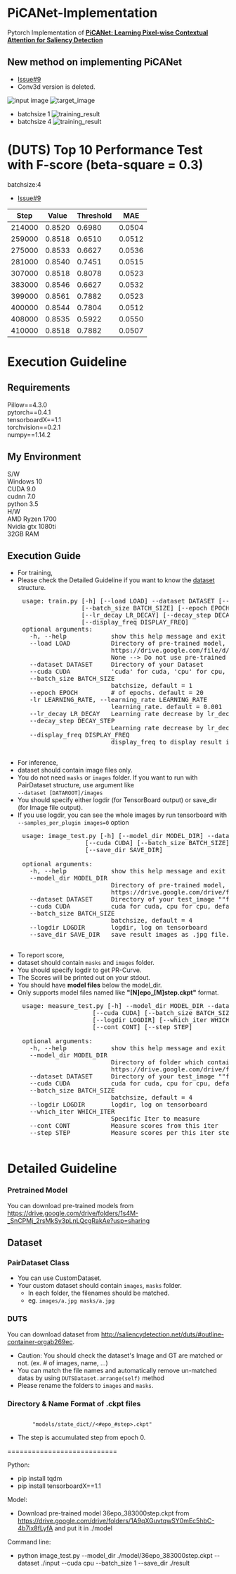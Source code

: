 # PiCANet-Implementation
Pytorch Implementation of [**PiCANet: Learning Pixel-wise Contextual Attention for Saliency Detection**](https://arxiv.org/abs/1708.06433)


## New method on implementing PiCANet
* [Issue#9](https://github.com/Ugness/PiCANet-Implementation/issues/9)
* Conv3d version is deleted.

![input image](readme_images/input.png)
![target_image](readme_images/mask.png)
* batchsize 1
![training_result](readme_images/Training_result.JPG)  
* batchsize 4
![training_result](readme_images/Training_result_new.JPG)  

# (DUTS) Top 10 Performance Test with F-score (beta-square = 0.3)
batchsize:4
* [Issue#9](https://github.com/Ugness/PiCANet-Implementation/issues/9) 

| Step    | Value   | Threshold | MAE     |
|---------|---------|-----------|---------|
| 214000  | 0.8520  | 0.6980    | 0.0504  |
| 259000  | 0.8518  | 0.6510    | 0.0512  |
| 275000  | 0.8533  | 0.6627    | 0.0536  |
| 281000  | 0.8540  | 0.7451    | 0.0515  |
| 307000  | 0.8518  | 0.8078    | 0.0523  |
| 383000  | 0.8546  | 0.6627    | 0.0532  |
| 399000  | 0.8561  | 0.7882    | 0.0523  |
| 400000  | 0.8544  | 0.7804    | 0.0512  |
| 408000  | 0.8535  | 0.5922    | 0.0550  |
| 410000  | 0.8518  | 0.7882    | 0.0507  |


# Execution Guideline
## Requirements
Pillow==4.3.0  
pytorch==0.4.1  
tensorboardX==1.1  
torchvision==0.2.1  
numpy==1.14.2  

## My Environment
S/W  
Windows 10  
CUDA 9.0  
cudnn 7.0  
python 3.5  
H/W  
AMD Ryzen 1700  
Nvidia gtx 1080ti  
32GB RAM

## Execution Guide
- For training,
- Please check the Detailed Guideline if you want to know the [dataset](#pairdataset-class) structure.

<pre>
    usage: train.py [-h] [--load LOAD] --dataset DATASET [--cuda CUDA]
                    [--batch_size BATCH_SIZE] [--epoch EPOCH] [-lr LEARNING_RATE]
                    [--lr_decay LR_DECAY] [--decay_step DECAY_STEP]
                    [--display_freq DISPLAY_FREQ]
    optional arguments:
      -h, --help            show this help message and exit
      --load LOAD           Directory of pre-trained model, you can download at
                            https://drive.google.com/file/d/109a0hLftRZ5at5hwpteRfO1A6xLzf8Na/view?usp=sharing
                            None --> Do not use pre-trained model. Training will start from random initialized model
      --dataset DATASET     Directory of your Dataset
      --cuda CUDA           'cuda' for cuda, 'cpu' for cpu, default = cuda
      --batch_size BATCH_SIZE
                            batchsize, default = 1
      --epoch EPOCH         # of epochs. default = 20
      -lr LEARNING_RATE, --learning_rate LEARNING_RATE
                            learning_rate. default = 0.001
      --lr_decay LR_DECAY   Learning rate decrease by lr_decay time per decay_step, default = 0.1
      --decay_step DECAY_STEP
                            Learning rate decrease by lr_decay time per decay_step,  default = 7000
      --display_freq DISPLAY_FREQ
                            display_freq to display result image on Tensorboard

</pre>

- For inference,
- dataset should contain image files only.
- You do not need `masks` or `images` folder. If you want to run with PairDataset structure, use argument like  
```--dataset [DATAROOT]/images```
- You should specify either logdir (for TensorBoard output) or save_dir (for Image file output).
- If you use logdir, you can see the whole images by run tensorboard with  `--samples_per_plugin images=0` option

<pre>
    usage: image_test.py [-h] [--model_dir MODEL_DIR] --dataset DATASET
                     [--cuda CUDA] [--batch_size BATCH_SIZE] [--logdir LOGDIR]
                     [--save_dir SAVE_DIR]

    optional arguments:
      -h, --help            show this help message and exit
      --model_dir MODEL_DIR
                            Directory of pre-trained model, you can download at
                            https://drive.google.com/drive/folders/1s4M-_SnCPMj_2rsMkSy3pLnLQcgRakAe?usp=sharing
      --dataset DATASET     Directory of your test_image ""folder""
      --cuda CUDA           cuda for cuda, cpu for cpu, default = cuda
      --batch_size BATCH_SIZE
                            batchsize, default = 4
      --logdir LOGDIR       logdir, log on tensorboard
      --save_dir SAVE_DIR   save result images as .jpg file. If None -> Not save

</pre>

- To report score,
- dataset should contain `masks` and `images` folder.
- You should specify logdir to get PR-Curve.
- The Scores will be printed out on your stdout.
- You should have **model files** below the model_dir.
- Only supports model files named like **"[N]epo_[M]step.ckpt"** format.
<pre>
    usage: measure_test.py [-h] --model_dir MODEL_DIR --dataset DATASET
                       [--cuda CUDA] [--batch_size BATCH_SIZE]
                       [--logdir LOGDIR] [--which_iter WHICH_ITER]
                       [--cont CONT] [--step STEP]

    optional arguments:
      -h, --help            show this help message and exit
      --model_dir MODEL_DIR
                            Directory of folder which contains pre-trained models, you can download at
                            https://drive.google.com/drive/folders/1s4M-_SnCPMj_2rsMkSy3pLnLQcgRakAe?usp=sharing
      --dataset DATASET     Directory of your test_image ""folder""
      --cuda CUDA           cuda for cuda, cpu for cpu, default = cuda
      --batch_size BATCH_SIZE
                            batchsize, default = 4
      --logdir LOGDIR       logdir, log on tensorboard
      --which_iter WHICH_ITER
                            Specific Iter to measure
      --cont CONT           Measure scores from this iter
      --step STEP           Measure scores per this iter step

</pre>


# Detailed Guideline
### Pretrained Model
You can download pre-trained models from https://drive.google.com/drive/folders/1s4M-_SnCPMj_2rsMkSy3pLnLQcgRakAe?usp=sharing  
## Dataset
### PairDataset Class
* You can use CustomDataset.
* Your custom dataset should contain `images`, `masks` folder.
  - In each folder, the filenames should be matched. 
  - eg. ```images/a.jpg masks/a.jpg```
### DUTS
You can download dataset from http://saliencydetection.net/duts/#outline-container-orgab269ec.
* Caution: You should check the dataset's Image and GT are matched or not. (ex. # of images, name, ...)
* You can match the file names and automatically remove un-matched datas by using `DUTSDataset.arrange(self)` method
* Please rename the folders to `images` and `masks`.

### Directory & Name Format of .ckpt files
<code>
        "models/state_dict/<datetime(Month,Date,Hour,Minute)>/<#epo_#step>.ckpt"
</code>

* The step is accumulated step from epoch 0.

===========================

Python:
* pip install tqdm
* pip install tensorboardX==1.1

Model:
* Download pre-trained model 36epo_383000step.ckpt from https://drive.google.com/drive/folders/1A9qXGuvtqwSY0mEc5hbC-4b7ix8fLyfA and put it in ./model

Command line:
* python image_test.py --model_dir ./model/36epo_383000step.ckpt --dataset ./input --cuda cpu --batch_size 1 --save_dir ./result
